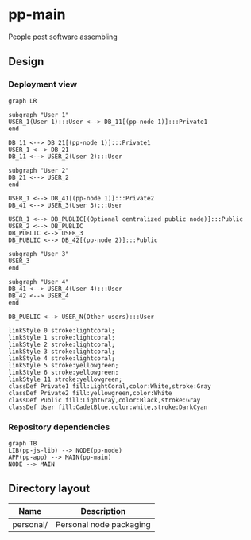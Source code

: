 # pp-main
People post software assembling 

## Design
### Deployment view
```mermaid
graph LR

subgraph "User 1"
USER_1(User 1):::User <--> DB_11[(pp-node 1)]:::Private1
end

DB_11 <--> DB_21[(pp-node 1)]:::Private1
USER_1 <--> DB_21
DB_11 <--> USER_2(User 2):::User

subgraph "User 2"
DB_21 <--> USER_2
end

USER_1 <--> DB_41[(pp-node 1)]:::Private2
DB_41 <--> USER_3(User 3):::User

USER_1 <--> DB_PUBLIC[(Optional centralized public node)]:::Public
USER_2 <--> DB_PUBLIC
DB_PUBLIC <--> USER_3
DB_PUBLIC <--> DB_42[(pp-node 2)]:::Public

subgraph "User 3"
USER_3
end

subgraph "User 4"
DB_41 <--> USER_4(User 4):::User
DB_42 <--> USER_4
end

DB_PUBLIC <--> USER_N(Other users):::User

linkStyle 0 stroke:lightcoral;
linkStyle 1 stroke:lightcoral;
linkStyle 2 stroke:lightcoral;
linkStyle 3 stroke:lightcoral;
linkStyle 4 stroke:lightcoral;
linkStyle 5 stroke:yellowgreen;
linkStyle 6 stroke:yellowgreen;
linkStyle 11 stroke:yellowgreen;
classDef Private1 fill:LightCoral,color:White,stroke:Gray
classDef Private2 fill:yellowgreen,color:White
classDef Public fill:LightGray,color:Black,stroke:Gray
classDef User fill:CadetBlue,color:white,stroke:DarkCyan
```

### Repository dependencies
```mermaid
graph TB
LIB(pp-js-lib) --> NODE(pp-node)
APP(pp-app) --> MAIN(pp-main)
NODE --> MAIN
```

## Directory layout

| Name                         | Description                                   |
|------------------------------|-----------------------------------------------|
| personal/                    | Personal node packaging                       |

